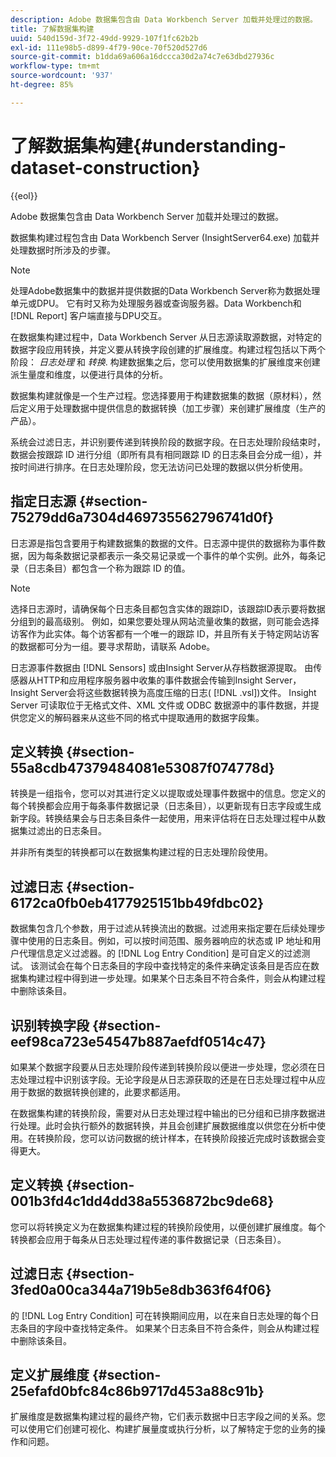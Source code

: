 ```yaml
---
description: Adobe 数据集包含由 Data Workbench Server 加载并处理过的数据。
title: 了解数据集构建
uuid: 540d159d-3f72-49dd-9929-107f1fc62b2b
exl-id: 111e98b5-d899-4f79-90ce-70f520d527d6
source-git-commit: b1dda69a606a16dccca30d2a74c7e63dbd27936c
workflow-type: tm+mt
source-wordcount: '937'
ht-degree: 85%

---
```


# 了解数据集构建{#understanding-dataset-construction}

{{eol}}

Adobe 数据集包含由 Data Workbench Server 加载并处理过的数据。

数据集构建过程包含由 Data Workbench Server (InsightServer64.exe) 加载并处理数据时所涉及的步骤。

>[!NOTE]
>
>处理Adobe数据集中的数据并提供数据的Data Workbench Server称为数据处理单元或DPU。 它有时又称为处理服务器或查询服务器。Data Workbench和 [!DNL Report] 客户端直接与DPU交互。

在数据集构建过程中，Data Workbench Server 从日志源读取源数据，对特定的数据字段应用转换，并定义要从转换字段创建的扩展维度。构建过程包括以下两个阶段： *日志处理* 和 *转换*. 构建数据集之后，您可以使用数据集的扩展维度来创建派生量度和维度，以便进行具体的分析。

数据集构建就像是一个生产过程。您选择要用于构建数据集的数据（原材料），然后定义用于处理数据中提供信息的数据转换（加工步骤）来创建扩展维度（生产的产品）。

<!--
c_log_proc.xml
-->

系统会过滤日志，并识别要传递到转换阶段的数据字段。在日志处理阶段结束时，数据会按跟踪 ID 进行分组（即所有具有相同跟踪 ID 的日志条目会分成一组），并按时间进行排序。在日志处理阶段，您无法访问已处理的数据以供分析使用。

## 指定日志源 {#section-75279dd6a7304d469735562796741d0f}

日志源是指包含要用于构建数据集的数据的文件。日志源中提供的数据称为事件数据，因为每条数据记录都表示一条交易记录或一个事件的单个实例。此外，每条记录（日志条目）都包含一个称为跟踪 ID 的值。

>[!NOTE]
>
>选择日志源时，请确保每个日志条目都包含实体的跟踪ID，该跟踪ID表示要将数据分组到的最高级别。 例如，如果您要处理从网站流量收集的数据，则可能会选择访客作为此实体。每个访客都有一个唯一的跟踪 ID，并且所有关于特定网站访客的数据都可分为一组。要寻求帮助，请联系 Adobe。

日志源事件数据由 [!DNL Sensors] 或由Insight Server从存档数据源提取。 由传感器从HTTP和应用程序服务器中收集的事件数据会传输到Insight Server，Insight Server会将这些数据转换为高度压缩的日志( [!DNL .vsl])文件。 Insight Server 可读取位于无格式文件、XML 文件或 ODBC 数据源中的事件数据，并提供您定义的解码器来从这些不同的格式中提取通用的数据字段集。

## 定义转换 {#section-55a8cdb47379484081e53087f074778d}

转换是一组指令，您可以对其进行定义以提取或处理事件数据中的信息。您定义的每个转换都会应用于每条事件数据记录（日志条目），以更新现有日志字段或生成新字段。转换结果会与日志条目条件一起使用，用来评估将在日志处理过程中从数据集过滤出的日志条目。

并非所有类型的转换都可以在数据集构建过程的日志处理阶段使用。

## 过滤日志 {#section-6172ca0fb0eb4177925151bb49fdbc02}

数据集包含几个参数，用于过滤从转换流出的数据。过滤用来指定要在后续处理步骤中使用的日志条目。例如，可以按时间范围、服务器响应的状态或 IP 地址和用户代理信息定义过滤器。的 [!DNL Log Entry Condition] 是可自定义的过滤测试。 该测试会在每个日志条目的字段中查找特定的条件来确定该条目是否应在数据集构建过程中得到进一步处理。如果某个日志条目不符合条件，则会从构建过程中删除该条目。

## 识别转换字段 {#section-eef98ca723e54547b887aefdf0514c47}

如果某个数据字段要从日志处理阶段传递到转换阶段以便进一步处理，您必须在日志处理过程中识别该字段。无论字段是从日志源获取的还是在日志处理过程中从应用于数据的数据转换创建的，此要求都适用。

<!--
c_transformation.xml
-->

在数据集构建的转换阶段，需要对从日志处理过程中输出的已分组和已排序数据进行处理。此时会执行额外的数据转换，并且会创建扩展数据维度以供您在分析中使用。在转换阶段，您可以访问数据的统计样本，在转换阶段接近完成时该数据会变得更大。

## 定义转换 {#section-001b3fd4c1dd4dd38a5536872bc9de68}

您可以将转换定义为在数据集构建过程的转换阶段使用，以便创建扩展维度。每个转换都会应用于每条从日志处理过程传递的事件数据记录（日志条目）。

## 过滤日志 {#section-3fed0a00ca344a719b5e8db363f64f06}

的 [!DNL Log Entry Condition] 可在转换期间应用，以在来自日志处理的每个日志条目的字段中查找特定条件。 如果某个日志条目不符合条件，则会从构建过程中删除该条目。

## 定义扩展维度 {#section-25efafd0bfc84c86b9717d453a88c91b}

扩展维度是数据集构建过程的最终产物，它们表示数据中日志字段之间的关系。您可以使用它们创建可视化、构建扩展量度或执行分析，以了解特定于您的业务的操作和问题。
